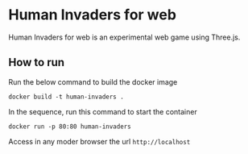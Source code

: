 # Human Invaders for web

Human Invaders for web is an experimental web game using Three.js.

## How to run
Run the below command to build the docker image
```
docker build -t human-invaders .
```

In the sequence, run this command to start the container
```
docker run -p 80:80 human-invaders
```

Access in any moder browser the url `http://localhost`